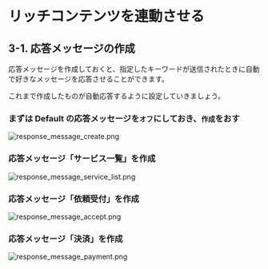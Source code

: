 # リッチコンテンツを連動させる

## 3-1. 応答メッセージの作成

応答メッセージを作成しておくと、指定したキーワードが送信されたときに自動で好きなメッセージを応答させることができます。

これまで作成したものが自動応答するように設定していきましょう。



### まずは Default の応答メッセージを`オフ`にしておき、`作成`をおす

![response_message_create.png](https://raw.githubusercontent.com/maztak/katacoda-scenarios/master/LineBotBasicCourse/LineBotBasicScenario/images/response_message_create.png)

### 応答メッセージ「サービス一覧」を作成

![response_message_service_list.png](https://raw.githubusercontent.com/maztak/katacoda-scenarios/master/LineBotBasicCourse/LineBotBasicScenario/images/response_message_service_list.png)

### 応答メッセージ「依頼受付」を作成

![response_message_accept.png](https://raw.githubusercontent.com/maztak/katacoda-scenarios/master/LineBotBasicCourse/LineBotBasicScenario/images/response_message_accept.png)

### 応答メッセージ「決済」を作成

![response_message_payment.png](https://raw.githubusercontent.com/maztak/katacoda-scenarios/master/LineBotBasicCourse/LineBotBasicScenario/images/response_message_payment.png)